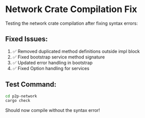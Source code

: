 # Network Crate Compilation Fix

Testing the network crate compilation after fixing syntax errors:

## Fixed Issues:
1. ✅ Removed duplicated method definitions outside impl block
2. ✅ Fixed bootstrap service method signature 
3. ✅ Updated error handling in bootstrap
4. ✅ Fixed Option handling for services

## Test Command:
```bash
cd p2p-network
cargo check
```

Should now compile without the syntax error!